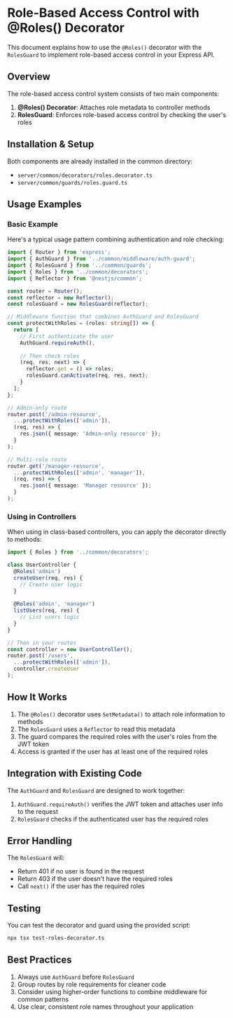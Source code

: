 # Role-Based Access Control with @Roles() Decorator

This document explains how to use the `@Roles()` decorator with the `RolesGuard` to implement role-based access control in your Express API.

## Overview

The role-based access control system consists of two main components:

1. **@Roles() Decorator**: Attaches role metadata to controller methods
2. **RolesGuard**: Enforces role-based access control by checking the user's roles

## Installation & Setup

Both components are already installed in the common directory:

- `server/common/decorators/roles.decorator.ts`
- `server/common/guards/roles.guard.ts`

## Usage Examples

### Basic Example

Here's a typical usage pattern combining authentication and role checking:

```typescript
import { Router } from 'express';
import { AuthGuard } from '../common/middleware/auth-guard';
import { RolesGuard } from '../common/guards';
import { Roles } from '../common/decorators';
import { Reflector } from '@nestjs/common';

const router = Router();
const reflector = new Reflector();
const rolesGuard = new RolesGuard(reflector);

// Middleware function that combines AuthGuard and RolesGuard
const protectWithRoles = (roles: string[]) => {
  return [
    // First authenticate the user
    AuthGuard.requireAuth(),
    
    // Then check roles
    (req, res, next) => {
      reflector.get = () => roles;
      rolesGuard.canActivate(req, res, next);
    }
  ];
};

// Admin-only route
router.post('/admin-resource', 
  ...protectWithRoles(['admin']), 
  (req, res) => {
    res.json({ message: 'Admin-only resource' });
  }
);

// Multi-role route
router.get('/manager-resource', 
  ...protectWithRoles(['admin', 'manager']), 
  (req, res) => {
    res.json({ message: 'Manager resource' });
  }
);
```

### Using in Controllers

When using in class-based controllers, you can apply the decorator directly to methods:

```typescript
import { Roles } from '../common/decorators';

class UserController {
  @Roles('admin')
  createUser(req, res) {
    // Create user logic
  }
  
  @Roles('admin', 'manager')
  listUsers(req, res) {
    // List users logic
  }
}

// Then in your routes
const controller = new UserController();
router.post('/users', 
  ...protectWithRoles(['admin']), 
  controller.createUser
);
```

## How It Works

1. The `@Roles()` decorator uses `SetMetadata()` to attach role information to methods
2. The `RolesGuard` uses a `Reflector` to read this metadata
3. The guard compares the required roles with the user's roles from the JWT token
4. Access is granted if the user has at least one of the required roles

## Integration with Existing Code

The `AuthGuard` and `RolesGuard` are designed to work together:

1. `AuthGuard.requireAuth()` verifies the JWT token and attaches user info to the request
2. `RolesGuard` checks if the authenticated user has the required roles

## Error Handling

The `RolesGuard` will:

- Return 401 if no user is found in the request
- Return 403 if the user doesn't have the required roles
- Call `next()` if the user has the required roles

## Testing

You can test the decorator and guard using the provided script:

```bash
npx tsx test-roles-decorator.ts
```

## Best Practices

1. Always use `AuthGuard` before `RolesGuard`
2. Group routes by role requirements for cleaner code
3. Consider using higher-order functions to combine middleware for common patterns
4. Use clear, consistent role names throughout your application